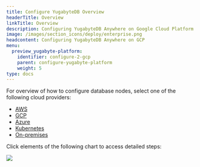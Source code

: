 ```yaml
---
title: Configure YugabyteDB Overview
headerTitle: Overview
linkTitle: Overview
description: Configuring YugabyteDB Anywhere on Google Cloud Platform
image: /images/section_icons/deploy/enterprise.png
headcontent: Configuring YugabyteDB Anywhere on GCP
menu:
  preview_yugabyte-platform:
    identifier: configure-2-gcp
    parent: configure-yugabyte-platform
    weight: 5
type: docs
---
```


For overview of how to configure database nodes, select one of the following cloud providers:

<ul class="nav nav-tabs-alt nav-tabs-yb">

  <li>
    <a href="../aws/" class="nav-link">
      <i class="fab fa-aws"></i>
      AWS
    </a>
  </li>

  <li>
    <a href="../gcp/" class="nav-link active">
      <i class="fab fa-google" aria-hidden="true"></i>
      GCP
    </a>
  </li>

  <li>
    <a href="../azure/" class="nav-link">
      <i class="fab fa-windows" aria-hidden="true"></i>
      Azure
    </a>
  </li>

  <li>
    <a href="../kubernetes/" class="nav-link">
      <i class="fas fa-cubes" aria-hidden="true"></i>
      Kubernetes
    </a>
  </li>

  <li>
    <a href="../onprem/" class="nav-link">
      <i class="fas fa-building"></i>
      On-premises
    </a>
  </li>

</ul>

Click elements of the following chart to access detailed steps:

<div class="image-with-map">
<img src="/images/ee/flowchart/yb-configure-gcp.png" usemap="#image-map">

<map name="image-map">
    <area alt="Configure cloud provider" title="Configure cloud provider" href="/preview/yugabyte-platform/configure-yugabyte-platform/" coords="379,63,523,199" shape="rect" style=" width: 18%; height: 17%; top: 5%; left: 41%; ">
    <area alt="Create admin user" title="Create admin user" href="/preview/yugabyte-platform/configure-yugabyte-platform/create-admin-user/" coords="284,257,617,317" shape="rect" style=" width: 38%; height: 6%; top: 27%; left: 31%; ">
    <area alt="Configure GCP provider" title="Configure GCP provider" href="/preview/yugabyte-platform/configure-yugabyte-platform/set-up-cloud-provider/gcp/" coords="249,369,647,423" shape="rect" style="width: 46%; height: 7%; top: 38%; left: 27%; ">
    <area alt="GCP provider pre reqs" title="GCP provider pre reqs" href="/preview/yugabyte-platform/configure-yugabyte-platform/set-up-cloud-provider/gcp/#prerequisites" coords="223,476,675,653" shape="rect" style="width: 50%; height: 19%; top: 49%; left: 25%; ">
    <area alt="configure GCP" title="configure GCP" href="/preview/yugabyte-platform/configure-yugabyte-platform/set-up-cloud-provider/gcp/#configure-gcp" coords="305,703,601,791" shape="rect" style="width: 34%; height: 10%; top: 73%; left: 33%; ">
</map>
</div>
